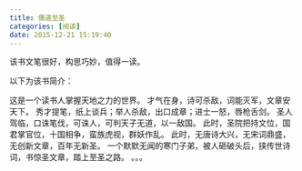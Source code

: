 ```yaml
---
title: 儒道至圣
categories: [阅读]
date: 2015-12-21 15:19:40
---
```


该书文笔很好，构思巧妙，值得一读。

以下为该书简介：

这是一个读书人掌握天地之力的世界。
才气在身，诗可杀敌，词能灭军，文章安天下。
秀才提笔，纸上谈兵；举人杀敌，出口成章；进士一怒，唇枪舌剑。
圣人驾临，口诛笔伐，可诛人，可判天子无道，以一敌国。
此时，圣院把持文位，国君掌官位，十国相争，蛮族虎视，群妖作乱。
此时，无唐诗大兴，无宋词鼎盛，无创新文章，百年无新圣。
一个默默无闻的寒门子弟，被人砸破头后，挟传世诗词，书惊圣文章，踏上至圣之路。
。。。